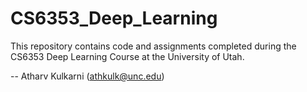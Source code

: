 # CS6353_Deep_Learning

This repository contains code and assignments completed during the CS6353 Deep Learning Course at the University of Utah.

-- Atharv Kulkarni (athkulk@unc.edu)